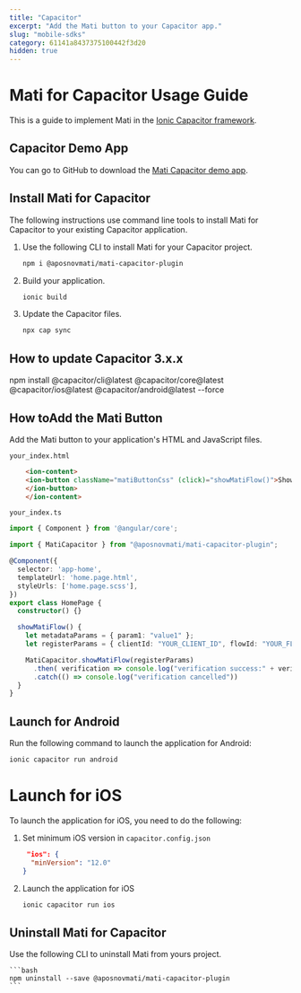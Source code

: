 ```yaml
---
title: "Capacitor"
excerpt: "Add the Mati button to your Capacitor app."
slug: "mobile-sdks"
category: 61141a8437375100442f3d20
hidden: true
---
```


# Mati for Capacitor Usage Guide

This is a guide to implement Mati in the [Ionic Capacitor framework](https://capacitorjs.com/docs).

## Capacitor Demo App

You can go to GitHub to download the [Mati Capacitor demo app](https://github.com/GetMati/mati-mobile-examples/tree/main/capacitorDemoApp).

## Install Mati for Capacitor

The following instructions use command line tools to install Mati for Capacitor to your existing Capacitor application.

1. Use the following CLI to install Mati for your Capacitor project.

    ```bash
    npm i @aposnovmati/mati-capacitor-plugin
    ```

1. Build your application.
    ```bash
    ionic build
    ```
1. Update the Capacitor files.
    ```bash
    npx cap sync
    ```
    
## How to update Capacitor 3.x.x

npm install @capacitor/cli@latest @capacitor/core@latest @capacitor/ios@latest @capacitor/android@latest --force
    
## How toAdd the Mati Button

Add the Mati button to your application's HTML and JavaScript files.

`your_index.html`

```html
    <ion-content>
    <ion-button className="matiButtonCss" (click)="showMatiFlow()">Show MatiFlow
    </ion-button>
    </ion-content>
```

 `your_index.ts`

```typescript
import { Component } from '@angular/core';

import { MatiCapacitor } from "@aposnovmati/mati-capacitor-plugin";

@Component({
  selector: 'app-home',
  templateUrl: 'home.page.html',
  styleUrls: ['home.page.scss'],
})
export class HomePage {
  constructor() {}

  showMatiFlow() {
    let metadataParams = { param1: "value1" };
    let registerParams = { clientId: "YOUR_CLIENT_ID", flowId: "YOUR_FLOW_ID", metadata: metadataParams};

    MatiCapacitor.showMatiFlow(registerParams)
      .then( verification => console.log("verification success:" + verification.verificationId))
      .catch(() => console.log("verification cancelled"))
  }
}

```

## Launch for Android

Run the following command to launch the application for Android:
```bash
ionic capacitor run android
```

# Launch for iOS
To launch the application for iOS, you need to do the following:

1. Set minimum iOS version in `capacitor.config.json`
    ```json
     "ios": {
      "minVersion": "12.0"
    }
    ```

1. Launch the application for iOS
    ```bash
    ionic capacitor run ios
    ```
    
 ## Uninstall Mati for Capacitor
Use the following CLI to uninstall Mati from yours project.

    ```bash
    npm uninstall --save @aposnovmati/mati-capacitor-plugin
    ```
